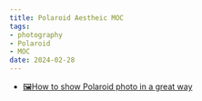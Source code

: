 ```yaml
---
title: Polaroid Aestheic MOC
tags:
- photography
- Polaroid
- MOC
date: 2024-02-28
---
```


* [🖼How to show Polaroid photo in a great way](photography/aesthetic/Polaroid/Polaroid_showcase.md)
